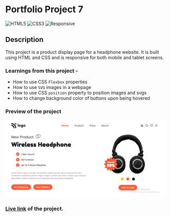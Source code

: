 # Portfolio Project 7

![HTML5](https://img.shields.io/badge/-HTML5-red)
![CSS3](https://img.shields.io/badge/-CSS3-limegreen)
![Responsive](https://img.shields.io/badge/-Responsive-blueviolet)

## Description

This project is a product display page for a headphone website. It is built using HTML and CSS and is responsive for both mobile and tablet screens.

### Learnings from this project -

- How to use CSS `Flexbox` properties
- How to use `SVG` images in a webpage
- How to use CSS `position` property to position images and svgs
- How to change background color of buttons upon being hovered

### Preview of the project

![preview](./preview.png)

### [**Live link**](https://portfolio-project-7-ecru.vercel.app/) of the project.
